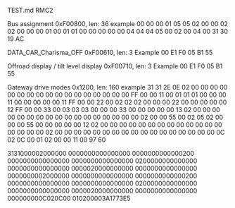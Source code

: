 TEST.md
RMC2

Bus assignment
0xF00800, len: 36
example
00 00 00 01 05 05 02 00
00 02 02 00 00 00 01 00
01 01 00 00 00 00 00 04
04 04 05 00 02 00 04 00
31 30 19 AC


DATA_CAR_Charisma_OFF
0xF00610, len: 3
Example
00 E1 F0
05 B1 55

Offroad display / tilt level display
0xF00710, len: 3
Example
00 E1 F0
05 B1 55


Gateway
drive modes
0x1200, len: 160
example
31 31 2E 0E 02 00 00 00
00 00 00 00 00 00 00 00
00 00 00 00 00 00 FF 00
00 11 00 01 01 01 00 00
00 11 00 00 00 00 00 11
FF 00 00 22 00 02 02 02
00 00 00 22 00 00 00 00
00 12 FF 00 00 33 00 03
03 03 00 00 00 33 00 00
00 00 00 13 02 00 00 00
00 00 00 00 00 00 00 00
00 00 00 00 00 00 02 00
00 55 00 02 05 02 00 00
00 55 00 00 00 00 00 12
02 00 00 00 00 00 00 00
00 00 00 00 00 00 00 00
00 00 02 00 00 00 00 00
00 00 00 00 00 00 00 00
00 00 00 00 0C 02 0C 00
01 02 00 00 11 00 97 60


3131000002000000
0000000000000000
0000000000000200
0000000000000000
0000000000000000
0200000000000000
0000000000000000
0000020000000000
0000000000000000
0000000002000000
0000000000000000
0000000000000200
0000000000000000
0000000000000000
0200000000000000
0000000000000000
0000020000000000
0000000000000000
000000000C020C00
010200003A1773E5

